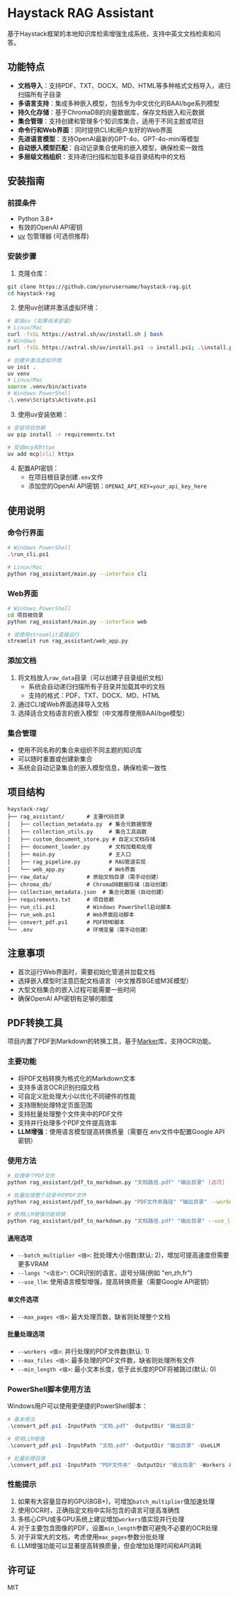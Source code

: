 # Haystack RAG Assistant

基于Haystack框架的本地知识库检索增强生成系统，支持中英文文档检索和问答。

## 功能特点

- **文档导入**：支持PDF、TXT、DOCX、MD、HTML等多种格式文档导入，递归扫描所有子目录
- **多语言支持**：集成多种嵌入模型，包括专为中文优化的BAAI/bge系列模型
- **持久化存储**：基于ChromaDB的向量数据库，保存文档嵌入和元数据
- **集合管理**：支持创建和管理多个知识库集合，适用于不同主题或项目
- **命令行和Web界面**：同时提供CLI和用户友好的Web界面
- **先进语言模型**：支持OpenAI最新的GPT-4o、GPT-4o-mini等模型
- **自动嵌入模型匹配**：自动记录集合使用的嵌入模型，确保检索一致性
- **多层级文档组织**：支持递归扫描和加载多级目录结构中的文档

## 安装指南

### 前提条件

- Python 3.8+
- 有效的OpenAI API密钥
- [uv](https://github.com/astral-sh/uv) 包管理器 (可选但推荐)

### 安装步骤

1. 克隆仓库：

```bash
git clone https://github.com/yourusername/haystack-rag.git
cd haystack-rag
```

2. 使用uv创建并激活虚拟环境：

```bash
# 安装uv (如果尚未安装)
# Linux/Mac
curl -fsSL https://astral.sh/uv/install.sh | bash
# Windows
curl -fsSL https://astral.sh/uv/install.ps1 -o install.ps1; .\install.ps1

# 创建并激活虚拟环境
uv init .
uv venv
# Linux/Mac
source .venv/bin/activate
# Windows PowerShell
.\.venv\Scripts\Activate.ps1
```

3. 使用uv安装依赖：

```bash
# 安装项目依赖
uv pip install -r requirements.txt

# 安装mcp和httpx
uv add mcp[cli] httpx
```

4. 配置API密钥：
   - 在项目根目录创建`.env`文件
   - 添加您的OpenAI API密钥：`OPENAI_API_KEY=your_api_key_here`

## 使用说明

### 命令行界面

```bash
# Windows PowerShell
.\run_cli.ps1

# Linux/Mac
python rag_assistant/main.py --interface cli
```

### Web界面

```bash
# Windows PowerShell
cd 项目根目录
python rag_assistant/main.py --interface web

# 或使用streamlit直接运行
streamlit run rag_assistant/web_app.py
```

### 添加文档

1. 将文档放入`raw_data`目录（可以创建子目录组织文档）
   - 系统会自动递归扫描所有子目录并加载其中的文档
   - 支持的格式：PDF、TXT、DOCX、MD、HTML
2. 通过CLI或Web界面选择导入文档
3. 选择适合文档语言的嵌入模型（中文推荐使用BAAI/bge模型）

### 集合管理

- 使用不同名称的集合来组织不同主题的知识库
- 可以随时重置或创建新集合
- 系统会自动记录集合的嵌入模型信息，确保检索一致性

## 项目结构

```
haystack-rag/
├── rag_assistant/       # 主要代码目录
│   ├── collection_metadata.py  # 集合元数据管理
│   ├── collection_utils.py     # 集合工具函数
│   ├── custom_document_store.py # 自定义文档存储
│   ├── document_loader.py      # 文档加载和处理
│   ├── main.py                 # 主入口
│   ├── rag_pipeline.py         # RAG管道实现
│   └── web_app.py              # Web界面
├── raw_data/            # 原始文档目录（需手动创建）
├── chroma_db/           # ChromaDB数据存储（自动创建）
├── collection_metadata.json  # 集合元数据（自动创建）
├── requirements.txt     # 项目依赖
├── run_cli.ps1          # Windows PowerShell启动脚本
├── run_web.ps1          # Web界面启动脚本
├── convert_pdf.ps1      # PDF转MD脚本
└── .env                 # 环境变量（需手动创建）
```

## 注意事项

- 首次运行Web界面时，需要初始化管道并加载文档
- 选择嵌入模型时注意匹配文档语言（中文推荐BGE或M3E模型）
- 大型文档集合的嵌入过程可能需要一些时间
- 确保OpenAI API密钥有足够的额度

## PDF转换工具

项目内置了PDF到Markdown的转换工具，基于[Marker](https://github.com/VikParuchuri/marker)库，支持OCR功能。

### 主要功能

- 将PDF文档转换为格式化的Markdown文本
- 支持多语言OCR识别扫描文档
- 可自定义批处理大小以优化不同硬件的性能
- 支持限制处理特定页面范围
- 支持批量处理整个文件夹中的PDF文件
- 支持并行处理多个PDF文件提高效率
- **LLM增强**：使用语言模型提高转换质量（需要在.env文件中配置Google API密钥）

### 使用方法

```bash
# 处理单个PDF文件
python rag_assistant/pdf_to_markdown.py "文档路径.pdf" "输出目录" [选项]

# 批量处理整个目录中的PDF文件
python rag_assistant/pdf_to_markdown.py "PDF文件夹路径" "输出目录" --workers 4 [选项]

# 使用LLM增强功能转换
python rag_assistant/pdf_to_markdown.py "文档路径.pdf" "输出目录" --use_llm
```

#### 通用选项
- `--batch_multiplier <值>`: 批处理大小倍数(默认: 2)，增加可提高速度但需要更多VRAM
- `--langs "<语言>"`: OCR识别的语言，逗号分隔(例如 "en,zh,fr")
- `--use_llm`: 使用语言模型增强，提高转换质量（需要Google API密钥）

#### 单文件选项
- `--max_pages <值>`: 最大处理页数，缺省则处理整个文档

#### 批量处理选项
- `--workers <值>`: 并行处理的PDF文件数(默认: 1)
- `--max_files <值>`: 最多处理的PDF文件数，缺省则处理所有文件
- `--min_length <值>`: 最小文本长度，低于此长度的PDF将被跳过(默认: 0)

### PowerShell脚本使用方法

Windows用户可以使用更便捷的PowerShell脚本：

```powershell
# 基本用法
.\convert_pdf.ps1 -InputPath "文档.pdf" -OutputDir "输出目录"

# 使用LLM增强
.\convert_pdf.ps1 -InputPath "文档.pdf" -OutputDir "输出目录" -UseLLM

# 批量处理目录
.\convert_pdf.ps1 -InputPath "PDF文件夹" -OutputDir "输出目录" -Workers 4 -UseLLM
```

### 性能提示

1. 如果有大容量显存的GPU(8GB+)，可增加`batch_multiplier`值加速处理
2. 使用OCR时，正确指定文档中实际包含的语言可提高准确性
3. 多核心CPU或多GPU系统上建议增加`workers`值实现并行处理
4. 对于主要包含图像的PDF，设置`min_length`参数可避免不必要的OCR处理
5. 对于非常大的文档，考虑使用`max_pages`参数分批处理
6. LLM增强功能可以显著提高转换质量，但会增加处理时间和API消耗

## 许可证

MIT 
